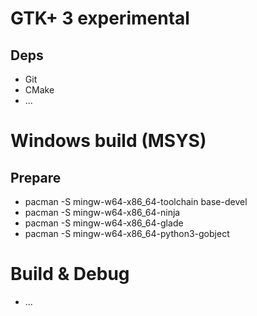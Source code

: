 # GTK+ 3 experimental
## Deps
 - Git
 - CMake
 - ...
# Windows build (MSYS)
## Prepare
 - pacman -S mingw-w64-x86_64-toolchain base-devel
 - pacman -S mingw-w64-x86_64-ninja
 - pacman -S mingw-w64-x86_64-glade
 - pacman -S mingw-w64-x86_64-python3-gobject
# Build & Debug
 - ...
